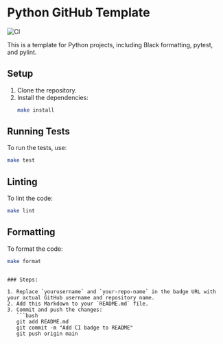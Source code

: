 # Python GitHub Template

![CI](https://github.com/yourusername/your-repo-name/actions/workflows/ci.yml/badge.svg)

This is a template for Python projects, including Black formatting, pytest, and pylint.

## Setup

1. Clone the repository.
2. Install the dependencies:
   ```bash
   make install
   ```

## Running Tests

To run the tests, use:

```bash
make test
```

## Linting

To lint the code:

```bash
make lint
```

## Formatting

To format the code:

```bash
make format
```
```

### Steps:

1. Replace `yourusername` and `your-repo-name` in the badge URL with your actual GitHub username and repository name.
2. Add this Markdown to your `README.md` file.
3. Commit and push the changes:
   ```bash
   git add README.md
   git commit -m "Add CI badge to README"
   git push origin main
   ```
